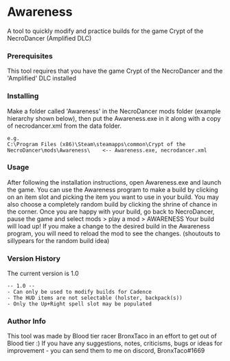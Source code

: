 # Awareness

A tool to quickly modify and practice builds for the game Crypt of the NecroDancer (Amplified DLC)

### Prerequisites

This tool requires that you have the game Crypt of the NecroDancer and the 'Amplified' DLC installed

### Installing

Make a folder called 'Awareness' in the NecroDancer mods folder (example hierarchy shown below), then put the Awareness.exe in it along with a copy of necrodancer.xml from the data folder.

```
e.g.
C:\Program Files (x86)\Steam\steamapps\common\Crypt of the NecroDancer\mods\Awareness\    <-- Awareness.exe, necrodancer.xml
```

### Usage

After following the installation instructions, open Awareness.exe and launch the game. You can use the Awareness program to make a build by clicking on an item slot and picking the item you want to use in your build. You may also choose a completely random build by clicking the shrine of chance in the corner. Once you are happy with your build, go back to NecroDancer, pause the game and select mods > play a mod > AWARENESS
Your build will load up! If you make a change to the desired build in the Awareness program, you will need to reload the mod to see the changes.
(shoutouts to sillypears for the random build idea)

### Version History

The current version is 1.0

```
-- 1.0 --
- Can only be used to modify builds for Cadence
- The HUD items are not selectable (holster, backpack(s))
- Only the Up+Right spell slot may be populated
```

### Author Info

This tool was made by Blood tier racer BronxTaco in an effort to get out of Blood tier :)
If you have any suggestions, notes, criticisms, bugs or ideas for improvement - you can send them to me on discord, BronxTaco#1669
